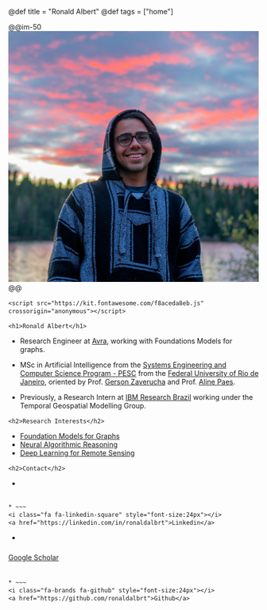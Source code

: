 @def title = "Ronald Albert"
@def tags = ["home"]

@@im-50
![](/assets/images/eu.jpg)
@@

~~~
<script src="https://kit.fontawesome.com/f8aceda8eb.js" crossorigin="anonymous"></script>
~~~
~~~
<h1>Ronald Albert</h1>
~~~
* Research Engineer at [Avra](https://avra.com.br/), working with Foundations Models for graphs.


* MSc in Artificial Intelligence from the [Systems Engineering and Computer Science Program - PESC](https://www.cos.ufrj.br/index.php/en/) from the [Federal University of Rio de Janeiro](https://ufrj.br/en/), oriented by Prof. [Gerson Zaverucha](https://www.cos.ufrj.br/~gerson/) and Prof. [Aline Paes](http://www2.ic.uff.br/~alinepaes/). 


* Previously, a Research Intern at [IBM Research Brazil](https://research.ibm.com/labs/brazil) working under the Temporal Geospatial Modelling Group.

~~~
<h2>Research Interests</h2>
~~~

* [Foundation Models for Graphs](/tag/ml/)
* [Neural Algorithmic Reasoning](/tag/nar/)
* [Deep Learning for Remote Sensing](/tag/dl_remote_sensing/)

~~~
<h2>Contact</h2>
~~~

* ~~~
<i class="fa fa-envelope"></i>
~~~ [ronald.albert@avra.com.br](mailto:ronald.albert@avra.com.br)

* ~~~
<i class="fa fa-linkedin-square" style="font-size:24px"></i>
<a href="https://linkedin.com/in/ronaldalbrt">Linkedin</a>
~~~

* ~~~
<i class="fa-brands fa-google-scholar" style="font-size:24px"></i>
<a href="https://scholar.google.com/citations?user=zwse-acAAAAJ&hl=pt-BR">Google Scholar</a>
~~~

* ~~~
<i class="fa-brands fa-github" style="font-size:24px"></i>
<a href="https://github.com/ronaldalbrt">Github</a>
~~~
